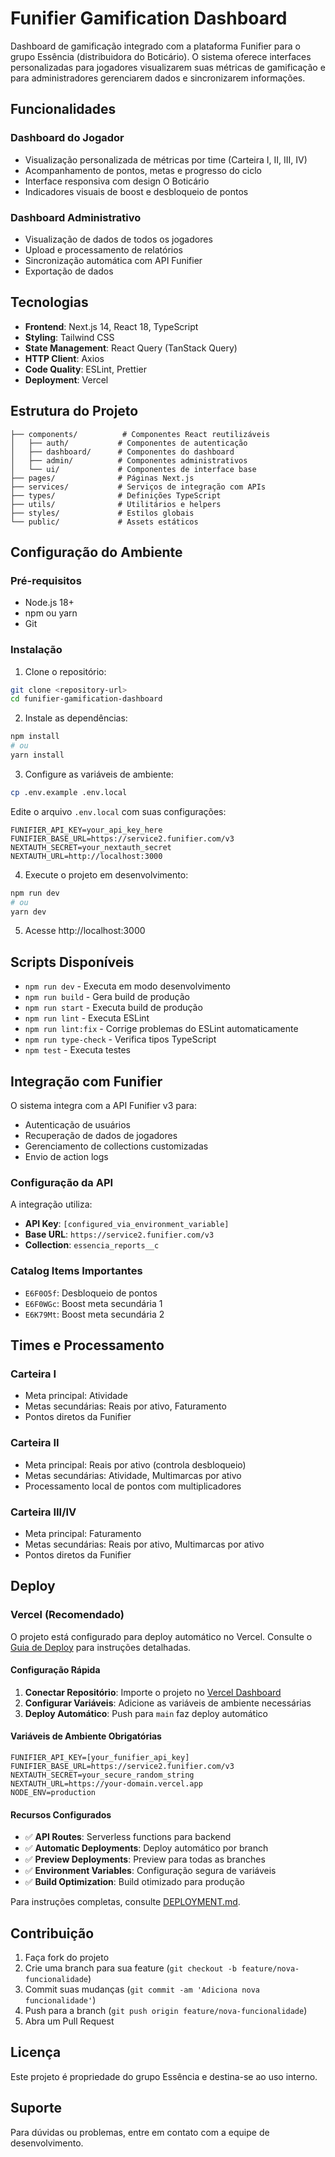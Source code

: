 # Funifier Gamification Dashboard

Dashboard de gamificação integrado com a plataforma Funifier para o grupo Essência (distribuidora do Boticário). O sistema oferece interfaces personalizadas para jogadores visualizarem suas métricas de gamificação e para administradores gerenciarem dados e sincronizarem informações.

## Funcionalidades

### Dashboard do Jogador
- Visualização personalizada de métricas por time (Carteira I, II, III, IV)
- Acompanhamento de pontos, metas e progresso do ciclo
- Interface responsiva com design O Boticário
- Indicadores visuais de boost e desbloqueio de pontos

### Dashboard Administrativo
- Visualização de dados de todos os jogadores
- Upload e processamento de relatórios
- Sincronização automática com API Funifier
- Exportação de dados

## Tecnologias

- **Frontend**: Next.js 14, React 18, TypeScript
- **Styling**: Tailwind CSS
- **State Management**: React Query (TanStack Query)
- **HTTP Client**: Axios
- **Code Quality**: ESLint, Prettier
- **Deployment**: Vercel

## Estrutura do Projeto

```
├── components/          # Componentes React reutilizáveis
│   ├── auth/           # Componentes de autenticação
│   ├── dashboard/      # Componentes do dashboard
│   ├── admin/          # Componentes administrativos
│   └── ui/             # Componentes de interface base
├── pages/              # Páginas Next.js
├── services/           # Serviços de integração com APIs
├── types/              # Definições TypeScript
├── utils/              # Utilitários e helpers
├── styles/             # Estilos globais
└── public/             # Assets estáticos
```

## Configuração do Ambiente

### Pré-requisitos
- Node.js 18+ 
- npm ou yarn
- Git

### Instalação

1. Clone o repositório:
```bash
git clone <repository-url>
cd funifier-gamification-dashboard
```

2. Instale as dependências:
```bash
npm install
# ou
yarn install
```

3. Configure as variáveis de ambiente:
```bash
cp .env.example .env.local
```

Edite o arquivo `.env.local` com suas configurações:
```env
FUNIFIER_API_KEY=your_api_key_here
FUNIFIER_BASE_URL=https://service2.funifier.com/v3
NEXTAUTH_SECRET=your_nextauth_secret
NEXTAUTH_URL=http://localhost:3000
```

4. Execute o projeto em desenvolvimento:
```bash
npm run dev
# ou
yarn dev
```

5. Acesse http://localhost:3000

## Scripts Disponíveis

- `npm run dev` - Executa em modo desenvolvimento
- `npm run build` - Gera build de produção
- `npm run start` - Executa build de produção
- `npm run lint` - Executa ESLint
- `npm run lint:fix` - Corrige problemas do ESLint automaticamente
- `npm run type-check` - Verifica tipos TypeScript
- `npm test` - Executa testes

## Integração com Funifier

O sistema integra com a API Funifier v3 para:
- Autenticação de usuários
- Recuperação de dados de jogadores
- Gerenciamento de collections customizadas
- Envio de action logs

### Configuração da API

A integração utiliza:
- **API Key**: `[configured_via_environment_variable]`
- **Base URL**: `https://service2.funifier.com/v3`
- **Collection**: `essencia_reports__c`

### Catalog Items Importantes
- `E6F0O5f`: Desbloqueio de pontos
- `E6F0WGc`: Boost meta secundária 1
- `E6K79Mt`: Boost meta secundária 2

## Times e Processamento

### Carteira I
- Meta principal: Atividade
- Metas secundárias: Reais por ativo, Faturamento
- Pontos diretos da Funifier

### Carteira II
- Meta principal: Reais por ativo (controla desbloqueio)
- Metas secundárias: Atividade, Multimarcas por ativo
- Processamento local de pontos com multiplicadores

### Carteira III/IV
- Meta principal: Faturamento
- Metas secundárias: Reais por ativo, Multimarcas por ativo
- Pontos diretos da Funifier

## Deploy

### Vercel (Recomendado)

O projeto está configurado para deploy automático no Vercel. Consulte o [Guia de Deploy](./DEPLOYMENT.md) para instruções detalhadas.

#### Configuração Rápida

1. **Conectar Repositório**: Importe o projeto no [Vercel Dashboard](https://vercel.com/dashboard)
2. **Configurar Variáveis**: Adicione as variáveis de ambiente necessárias
3. **Deploy Automático**: Push para `main` faz deploy automático

#### Variáveis de Ambiente Obrigatórias
```env
FUNIFIER_API_KEY=[your_funifier_api_key]
FUNIFIER_BASE_URL=https://service2.funifier.com/v3
NEXTAUTH_SECRET=your_secure_random_string
NEXTAUTH_URL=https://your-domain.vercel.app
NODE_ENV=production
```

#### Recursos Configurados
- ✅ **API Routes**: Serverless functions para backend
- ✅ **Automatic Deployments**: Deploy automático por branch
- ✅ **Preview Deployments**: Preview para todas as branches
- ✅ **Environment Variables**: Configuração segura de variáveis
- ✅ **Build Optimization**: Build otimizado para produção

Para instruções completas, consulte [DEPLOYMENT.md](./DEPLOYMENT.md).

## Contribuição

1. Faça fork do projeto
2. Crie uma branch para sua feature (`git checkout -b feature/nova-funcionalidade`)
3. Commit suas mudanças (`git commit -am 'Adiciona nova funcionalidade'`)
4. Push para a branch (`git push origin feature/nova-funcionalidade`)
5. Abra um Pull Request

## Licença

Este projeto é propriedade do grupo Essência e destina-se ao uso interno.

## Suporte

Para dúvidas ou problemas, entre em contato com a equipe de desenvolvimento.